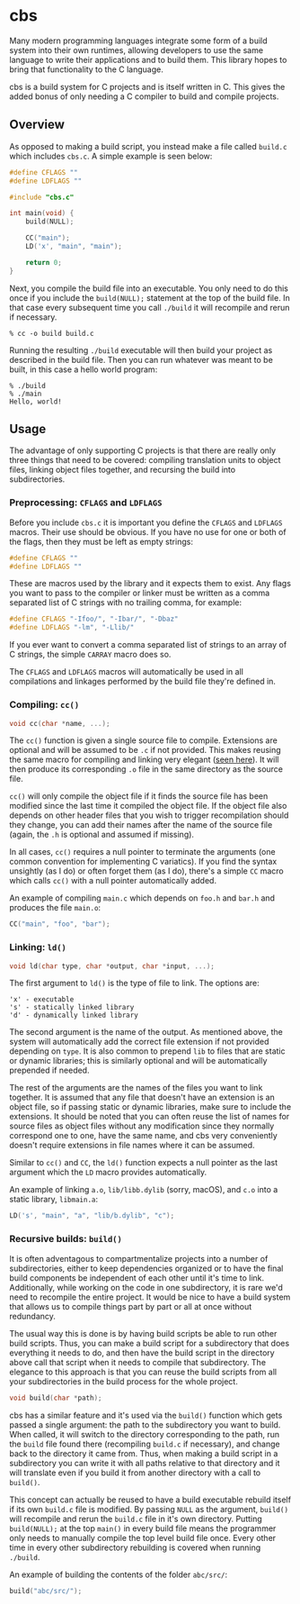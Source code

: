 # cbs

Many modern programming languages integrate some form of a build system into their own runtimes, allowing developers to use the same language to write their applications and to build them. This library hopes to bring that functionality to the C language.

cbs is a build system for C projects and is itself written in C. This gives the added bonus of only needing a C compiler to build and compile projects.

## Overview

As opposed to making a build script, you instead make a file called `build.c` which includes `cbs.c`. A simple example is seen below:

```c
#define CFLAGS ""
#define LDFLAGS ""

#include "cbs.c"

int main(void) {
	build(NULL);

	CC("main");
	LD('x', "main", "main");

	return 0;
}
```

Next, you compile the build file into an executable. You only need to do this once if you include the `build(NULL);` statement at the top of the build file. In that case every subsequent time you call `./build` it will recompile and rerun if necessary.

```console
% cc -o build build.c
```

Running the resulting `./build` executable will then build your project as described in the build file. Then you can run whatever was meant to be built, in this case a hello world program:

```console
% ./build
% ./main
Hello, world!
```

## Usage

The advantage of only supporting C projects is that there are really only three things that need to be covered: compiling translation units to object files, linking object files together, and recursing the build into subdirectories.

### Preprocessing: `CFLAGS` and `LDFLAGS`

Before you include `cbs.c` it is important you define the `CFLAGS` and `LDFLAGS` macros. Their use should be obvious. If you have no use for one or both of the flags, then they must be left as empty strings:

```c
#define CFLAGS ""
#define LDFLAGS ""
```

These are macros used by the library and it expects them to exist. Any flags you want to pass to the compiler or linker must be written as a comma separated list of C strings with no trailing comma, for example:

```c
#define CFLAGS "-Ifoo/", "-Ibar/", "-Dbaz"
#define LDFLAGS "-lm", "-Llib/"
```

If you ever want to convert a comma separated list of strings to an array of C strings, the simple `CARRAY` macro does so.

The `CFLAGS` and `LDFLAGS` macros will automatically be used in all compilations and linkages performed by the build file they're defined in.

### Compiling: `cc()`

```c
void cc(char *name, ...);
```

The `cc()` function is given a single source file to compile. Extensions are optional and will be assumed to be `.c` if not provided. This makes reusing the same macro for compiling and linking very elegant ([seen here](https://github.com/trenthuber/simplexpm/blob/f8fbfccbdc4e966c0565e86541fd6a9e6b92ac55/build.c#L38)). It will then produce its corresponding `.o` file in the same directory as the source file.

`cc()` will only compile the object file if it finds the source file has been modified since the last time it compiled the object file. If the object file also depends on other header files that you wish to trigger recompilation should they change, you can add their names after the name of the source file (again, the `.h` is optional and assumed if missing).

In all cases, `cc()` requires a null pointer to terminate the arguments (one common convention for implementing C variatics). If you find the syntax unsightly (as I do) or often forget them (as I do), there's a simple `CC` macro which calls `cc()` with a null pointer automatically added.

An example of compiling `main.c` which depends on `foo.h` and `bar.h` and produces the file `main.o`:

```c
CC("main", "foo", "bar");
```

### Linking: `ld()`

```c
void ld(char type, char *output, char *input, ...);
```

The first argument to `ld()` is the type of file to link. The options are:

```
'x' - executable
's' - statically linked library
'd' - dynamically linked library
```

The second argument is the name of the output. As mentioned above, the system will automatically add the correct file extension if not provided depending on `type`. It is also common to prepend `lib` to files that are static or dynamic libraries; this is similarly optional and will be automatically prepended if needed.

The rest of the arguments are the names of the files you want to link together. It is assumed that any file that doesn't have an extension is an object file, so if passing static or dynamic libraries, make sure to include the extensions. It should be noted that you can often reuse the list of names for source files as object files without any modification since they normally correspond one to one, have the same name, and cbs very conveniently doesn't require extensions in file names where it can be assumed.

Similar to `cc()` and `CC`, the `ld()` function expects a null pointer as the last argument which the `LD` macro provides automatically.

An example of linking `a.o`, `lib/libb.dylib` (sorry, macOS), and `c.o` into a static library, `libmain.a`:

```c
LD('s', "main", "a", "lib/b.dylib", "c");
```

### Recursive builds: `build()`

It is often adventagous to compartmentalize projects into a number of subdirectories, either to keep dependencies organized or to have the final build components be independent of each other until it's time to link. Additionally, while working on the code in one subdirectory, it is rare we'd need to recompile the entire project. It would be nice to have a build system that allows us to compile things part by part or all at once without redundancy.

The usual way this is done is by having build scripts be able to run other build scripts. Thus, you can make a build script for a subdirectory that does everything it needs to do, and then have the build script in the directory above call that script when it needs to compile that subdirectory. The elegance to this approach is that you can reuse the build scripts from all your subdirectories in the build process for the whole project.

```c
void build(char *path);
```

cbs has a similar feature and it's used via the `build()` function which gets passed a single argument: the path to the subdirectory you want to build. When called, it will switch to the directory corresponding to the path, run the `build` file found there (recompiling `build.c` if necessary), and change back to the directory it came from. Thus, when making a build script in a subdirectory you can write it with all paths relative to that directory and it will translate even if you build it from another directory with a call to `build()`.

This concept can actually be reused to have a build executable rebuild itself if its own `build.c` file is modified. By passing `NULL` as the argument, `build()` will recompile and rerun the `build.c` file in it's own directory. Putting `build(NULL);` at the top `main()` in every build file means the programmer only needs to manually compile the top level build file once. Every other time in every other subdirectory rebuilding is covered when running `./build`.

An example of building the contents of the folder `abc/src/`:

```c
build("abc/src/");
```
